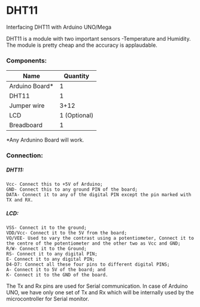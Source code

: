 # DHT11
Interfacing DHT11 with Arduino UNO/Mega

DHT11 is a module with two important sensors -Temperature and Humidity. The module is pretty cheap and the accuracy is applaudable.
### Components:
Name | Quantity
-----|---------
Arduino Board* | 1
DHT11 | 1
Jumper wire | 3+12
LCD | 1 (Optional)
Breadboard | 1

*Any Ardunino Board will work.

### Connection:
##### DHT11:
```
Vcc- Connect this to +5V of Arduino;
GND- Connect this to any ground PIN of the board;
DATA- Connect it to any of the digital PIN except the pin marked with TX and RX.
```
##### LCD:
```
VSS- Connect it to the ground;
VDD/Vcc- Connect it to the 5V from the board;
VO/VEE- Used to vary the contrast using a potentiometer, Connect it to the centre of the potentiometer and the other two as Vcc and GND;
R/W- Connect it to the Ground;
RS- Connect it to any digital PIN;
E- Connect it to any digital PIN;
D4-D7: Connect all these four pins to different digital PINS;
A- Connect it to 5V of the board; and
K- Connect it to the GND of the board.
```
The Tx and Rx pins are used for Serial communication.
In case of Arduino UNO, we have only one set of Tx and Rx which will be internally used by the microcontroller for Serial monitor.
